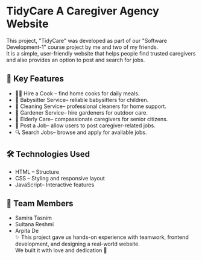 # TidyCare A Caregiver Agency Website  

This project, "TidyCare" was developed as part of our "Software Development-1" course project by me and two of my friends.  
It is a simple, user-friendly website that helps people find trusted caregivers and also provides an option to post and search for jobs.  

## 🌟 Key Features
- 👩‍🍳 Hire a Cook – find home cooks for daily meals.  
- 👶 Babysitter Service– reliable babysitters for children.  
- 🧹 Cleaning Service– professional cleaners for home support.  
- 🌱 Gardener Service– hire gardeners for outdoor care.  
- 👵 Elderly Care– compassionate caregivers for senior citizens.  
- 📝 Post a Job– allow users to post caregiver-related jobs.  
- 🔍 Search Jobs– browse and apply for available jobs.  

## 🛠️ Technologies Used
- HTML – Structure  
- CSS – Styling and responsive layout  
- JavaScript– Interactive features  

## 👥 Team Members
- Samira Tasnim  
- Sultana Reshmi 
- Arpita De  
✨ This project gave us hands-on experience with teamwork, frontend development, and designing a real-world website.  
We built it with love and dedication 💜  

